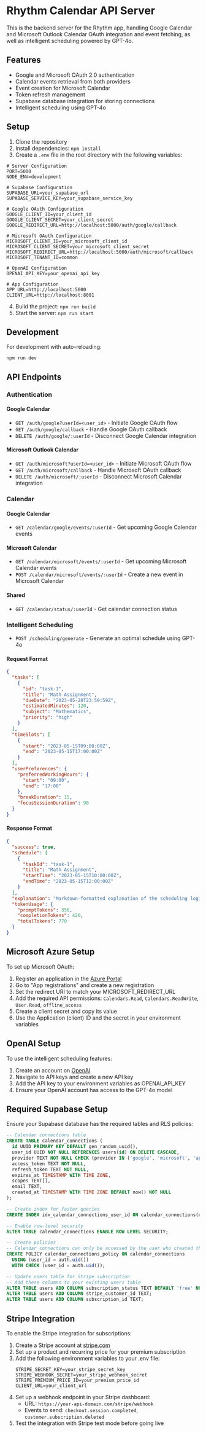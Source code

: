 # Rhythm Calendar API Server

This is the backend server for the Rhythm app, handling Google Calendar and Microsoft Outlook Calendar OAuth integration and event fetching, as well as intelligent scheduling powered by GPT-4o.

## Features

- Google and Microsoft OAuth 2.0 authentication
- Calendar events retrieval from both providers
- Event creation for Microsoft Calendar
- Token refresh management
- Supabase database integration for storing connections
- Intelligent scheduling using GPT-4o

## Setup

1. Clone the repository
2. Install dependencies: `npm install`
3. Create a `.env` file in the root directory with the following variables:

```
# Server Configuration
PORT=5000
NODE_ENV=development

# Supabase Configuration
SUPABASE_URL=your_supabase_url
SUPABASE_SERVICE_KEY=your_supabase_service_key

# Google OAuth Configuration
GOOGLE_CLIENT_ID=your_client_id
GOOGLE_CLIENT_SECRET=your_client_secret
GOOGLE_REDIRECT_URL=http://localhost:5000/auth/google/callback

# Microsoft OAuth Configuration
MICROSOFT_CLIENT_ID=your_microsoft_client_id
MICROSOFT_CLIENT_SECRET=your_microsoft_client_secret
MICROSOFT_REDIRECT_URL=http://localhost:5000/auth/microsoft/callback
MICROSOFT_TENANT_ID=common

# OpenAI Configuration
OPENAI_API_KEY=your_openai_api_key

# App Configuration
APP_URL=http://localhost:5000
CLIENT_URL=http://localhost:8081
```

4. Build the project: `npm run build`
5. Start the server: `npm run start`

## Development

For development with auto-reloading:

```
npm run dev
```

## API Endpoints

### Authentication

#### Google Calendar

- `GET /auth/google?userId=<user_id>` - Initiate Google OAuth flow
- `GET /auth/google/callback` - Handle Google OAuth callback
- `DELETE /auth/google/:userId` - Disconnect Google Calendar integration

#### Microsoft Outlook Calendar

- `GET /auth/microsoft?userId=<user_id>` - Initiate Microsoft OAuth flow
- `GET /auth/microsoft/callback` - Handle Microsoft OAuth callback
- `DELETE /auth/microsoft/:userId` - Disconnect Microsoft Calendar integration

### Calendar

#### Google Calendar

- `GET /calendar/google/events/:userId` - Get upcoming Google Calendar events

#### Microsoft Calendar

- `GET /calendar/microsoft/events/:userId` - Get upcoming Microsoft Calendar events
- `POST /calendar/microsoft/events/:userId` - Create a new event in Microsoft Calendar

#### Shared

- `GET /calendar/status/:userId` - Get calendar connection status

### Intelligent Scheduling

- `POST /scheduling/generate` - Generate an optimal schedule using GPT-4o

#### Request Format

```json
{
  "tasks": [
    {
      "id": "task-1",
      "title": "Math Assignment",
      "dueDate": "2023-05-20T23:59:59Z",
      "estimatedMinutes": 120,
      "subject": "Mathematics",
      "priority": "high"
    }
  ],
  "timeSlots": [
    {
      "start": "2023-05-15T09:00:00Z",
      "end": "2023-05-15T17:00:00Z"
    }
  ],
  "userPreferences": {
    "preferredWorkingHours": {
      "start": "09:00",
      "end": "17:00"
    },
    "breakDuration": 15,
    "focusSessionDuration": 90
  }
}
```

#### Response Format

```json
{
  "success": true,
  "schedule": [
    {
      "taskId": "task-1",
      "title": "Math Assignment",
      "startTime": "2023-05-15T10:00:00Z",
      "endTime": "2023-05-15T12:00:00Z"
    }
  ],
  "explanation": "Markdown-formatted explanation of the scheduling logic",
  "tokenUsage": {
    "promptTokens": 350,
    "completionTokens": 420,
    "totalTokens": 770
  }
}
```

## Microsoft Azure Setup

To set up Microsoft OAuth:

1. Register an application in the [Azure Portal](https://portal.azure.com/)
2. Go to "App registrations" and create a new registration
3. Set the redirect URI to match your MICROSOFT_REDIRECT_URL
4. Add the required API permissions: `Calendars.Read`, `Calendars.ReadWrite`, `User.Read`, `offline_access`
5. Create a client secret and copy its value
6. Use the Application (client) ID and the secret in your environment variables

## OpenAI Setup

To use the intelligent scheduling features:

1. Create an account on [OpenAI](https://platform.openai.com/)
2. Navigate to API keys and create a new API key
3. Add the API key to your environment variables as OPENAI_API_KEY
4. Ensure your OpenAI account has access to the GPT-4o model

## Required Supabase Setup

Ensure your Supabase database has the required tables and RLS policies:

```sql
-- Calendar connections table
CREATE TABLE calendar_connections (
  id UUID PRIMARY KEY DEFAULT gen_random_uuid(),
  user_id UUID NOT NULL REFERENCES users(id) ON DELETE CASCADE,
  provider TEXT NOT NULL CHECK (provider IN ('google', 'microsoft', 'apple')),
  access_token TEXT NOT NULL,
  refresh_token TEXT NOT NULL,
  expires_at TIMESTAMP WITH TIME ZONE,
  scopes TEXT[],
  email TEXT,
  created_at TIMESTAMP WITH TIME ZONE DEFAULT now() NOT NULL
);

-- Create index for faster queries
CREATE INDEX idx_calendar_connections_user_id ON calendar_connections(user_id);

-- Enable row-level security
ALTER TABLE calendar_connections ENABLE ROW LEVEL SECURITY;

-- Create policies
-- Calendar connections can only be accessed by the user who created them
CREATE POLICY calendar_connections_policy ON calendar_connections
  USING (user_id = auth.uid())
  WITH CHECK (user_id = auth.uid());

-- Update users table for Stripe subscription
-- Add these columns to your existing users table
ALTER TABLE users ADD COLUMN subscription_status TEXT DEFAULT 'free' NOT NULL;
ALTER TABLE users ADD COLUMN stripe_customer_id TEXT;
ALTER TABLE users ADD COLUMN subscription_id TEXT;
```

## Stripe Integration

To enable the Stripe integration for subscriptions:

1. Create a Stripe account at [stripe.com](https://stripe.com)
2. Set up a product and recurring price for your premium subscription
3. Add the following environment variables to your .env file:
   ```
   STRIPE_SECRET_KEY=your_stripe_secret_key
   STRIPE_WEBHOOK_SECRET=your_stripe_webhook_secret
   STRIPE_PREMIUM_PRICE_ID=your_premium_price_id
   CLIENT_URL=your_client_url
   ```
4. Set up a webhook endpoint in your Stripe dashboard:
   - URL: `https://your-api-domain.com/stripe/webhook`
   - Events to send: `checkout.session.completed`, `customer.subscription.deleted`
5. Test the integration with Stripe test mode before going live
